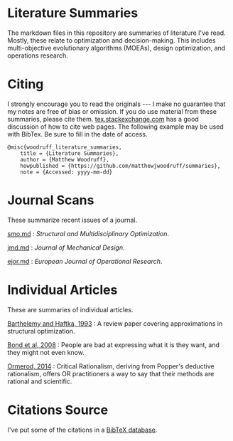# Literature Summaries

The markdown files in this repository are summaries of literature I've read.
    Mostly, these relate to optimization and decision-making.
    This includes multi-objective evolutionary algorithms (MOEAs), design optimization, and operations research.

# Citing

I strongly encourage you to read the originals --- I make no guarantee that my notes are free of bias or omission.
    If you do use material from these summaries, please cite them.  [tex.stackexchange.com](http://tex.stackexchange.com/questions/3587/how-can-i-use-bibtex-to-cite-a-web-page) has a good discussion of how to cite web pages.
    The following example may be used with BibTex.
    Be sure to fill in the date of access.

```
@misc{woodruff_literature_summaries,
    title = {Literature Summaries},
    author = {Matthew Woodruff},
    howpublished = {https://github.com/matthewjwoodruff/summaries},
    note = {Accessed: yyyy-mm-dd}
```

# Journal Scans

These summarize recent issues of a journal.

[smo.md](summaries/smo.md)
: *Structural and Multidisciplinary Optimization*.

[jmd.md](summaries/jmd.md)
: *Journal of Mechanical Design*.

[ejor.md](summaries/ejor.md) 
: *European Journal of Operational Research*.

# Individual Articles

These are summaries of individual articles.

[Barthelemy and Haftka, 1993](summaries/barthelemy_haftka_1993_approximation_concepts.md)
: A review paper covering approximations in structural optimization.

[Bond et al, 2008](summaries/bond_2008_generating_objectives.md)
: People are bad at expressing what it is they want, and they might not even know.

[Ormerod, 2014](sumaries/ormerod_2014_rationalism.md)
: Critical Rationalism, deriving from Popper's deductive rationalism, offers OR practitioners a way to say that their methods are rational and scientific.

# Citations Source

I've put some of the citations in a [BibTeX database](src/bibliography.bib).

<!--
vim:ts=4:sw=4:expandtab
-->
